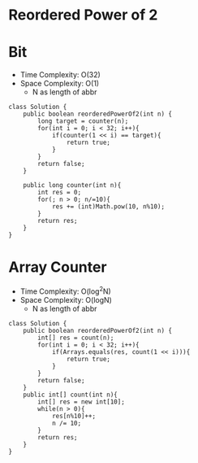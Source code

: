 # Reordered Power of 2
# Bit
* Time Complexity: O(32)
* Space Complexity: O(1)
	* N as length of abbr
```
class Solution {
    public boolean reorderedPowerOf2(int n) {
        long target = counter(n);
        for(int i = 0; i < 32; i++){
            if(counter(1 << i) == target){
                return true;
            }
        }
        return false;
    }
    
    public long counter(int n){
        int res = 0;
        for(; n > 0; n/=10){
            res += (int)Math.pow(10, n%10);
        }
        return res;
    }
}
```
# Array Counter
* Time Complexity: O(log<sup>2</sup>N)
* Space Complexity: O(logN)
	* N as length of abbr
```
class Solution {
    public boolean reorderedPowerOf2(int n) {
        int[] res = count(n);
        for(int i = 0; i < 32; i++){
            if(Arrays.equals(res, count(1 << i))){
                return true;
            }
        }
        return false;
    }
    public int[] count(int n){
        int[] res = new int[10];
        while(n > 0){
            res[n%10]++;
            n /= 10;
        }
        return res;
    }
}
```